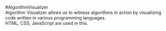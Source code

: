 #AlgorithmVisualizer
<br>
Algorithm Visualizer allows us to witness algorithms in action by visualizing code written in various programming languages.
<br>
HTML, CSS, JavaScript are used in this.
